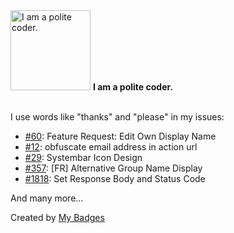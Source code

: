 <img src="https://github.com/my-badges/my-badges/blob/master/src/all-badges/polite-coder/polite-coder.png?raw=true" alt="I am a polite coder." title="I am a polite coder." width="128">
<strong>I am a polite coder.</strong>
<br><br>

I use words like "thanks" and "please" in my issues:

- <a href="https://github.com/szimek/sharedrop/issues/60">#60</a>: Feature Request: Edit Own Display Name
- <a href="https://github.com/airform/airform/issues/12">#12</a>: obfuscate email address in action url
- <a href="https://github.com/yulrizka/osx-push-to-talk/issues/29">#29</a>: Systembar Icon Design
- <a href="https://github.com/Aloxaf/fzf-tab/issues/357">#357</a>: [FR] Alternative Group Name Display
- <a href="https://github.com/probot/probot/issues/1818">#1818</a>: Set Response Body and Status Code

 And many more...


Created by <a href="https://github.com/my-badges/my-badges">My Badges</a>